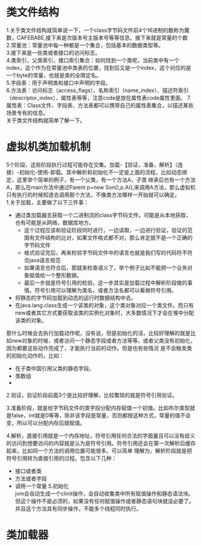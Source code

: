 # 类文件结构  
1.关于类文件结构就简单说一下，一个class字节码文件前4个16进制的数称为魔数，CAFEBABE,接下来是次版本号主版本号等等信息。接下来就是常量的个数  
2.常量池：常量池中每一种都是一个集合，包括基本的数据类型等。  
3.接下来是一些类或者接口的访问标志。  
4.类索引，父类索引，接口索引集合：如何找到一个类呢，当前类中有一个index，这个作为在常量池中类表的位置，找到后又是一个index，这个对应的是一个byte的常量，也就是类的全限定名。  
5.字段表：用于声明类和接口中声明的字段。  
6.方法表：访问标志（access_flags）、名称索引（name_index）、描述符索引（descriptor_index）、属性表等等，注意code是放在属性表code属性里面。 
7.属性表：Class文件、字段表、方法表都可以携带自己的属性表集合，以描述某些场景专有的信息。  
关于类文件结构就简单了解一下。  

# 虚拟机类加载机制  
5个阶段，这些阶段执行过程可能存在交集。加载-【验证，准备，解析】（连接）-初始化-使用-卸载。其中解析和初始化不一定是上面的流程，比如动态绑定，这里举个简单的例子，有一个父类，有一个方法A，子类
继承后也有一个方法A，那么在main方法中通过Parent p=new Son(),p.A(),来调用A方法，那么虚拟机只有执行的时候知道去调用那个方法，不像类方法哪样一开始就可以确定。  
1.关于加载，主要做了以下三件事：  
- 通过类加载器去获取一个二进制流的class字节码文件。可能是从本地获取，也有可能是从网络，数据库地方。
    - 这个过程应该和验证阶段同时进行，一边读取，一边进行验证，验证的范围有文件结构的比对，如果文件格式都不对，那么肯定就不是一个正确的字节码文件
    - 格式验证完后，再来检验字节码文件中的语言也就是我们写的代码符不符合java语言规范
    - 如果语言也符合后，那就来检查语义了，举个例子比如不能把一个业务对象赋值给一个整形数据。
    - 最后一步就是符号引用的检验，这一步其实是加载过程中解析阶段做的事情。符号引用可以理解为类名，或者方法名都可以看做符号引用。
- 将静态的字节码加载到动态的运行时数据结构中去。
- 在java.lang.class生成一个该类的对象，这个类对象对应一个类文件。而只有new或者其它方式要获取该类的实例化对象时，大多数情况下才会在堆中分配该类的对象。  

那什么时候会去执行加载动作呢，没有说，但是初始化的活，比较好理解的就是比如new对象的时候，或者访问一个静态字段或者方法等等，或者父类没有初始化，因为都要这些动作完成了，才能执行当前的动作。但是也有些情况
是不会触发类的初始化动作的，比如：
- 在子类中国引用父类的静态字段。
- 类数组
- 

2.验证，验证阶段前面3个是比较好理解，比较繁琐的就是符号引用验证。

3.准备阶段，就是给字节码文件的类字段分配内存赋值一个初值。比如布尔类型就是false，int就是0等等，除非该字段是常量，否则都按这种方式，常量的值不会变，所以可以分配内存后就赋值。  

4.解析，直接引用就是一个内存地址，符号引用任何合法的字面量且可以没有歧义的访问到想要访问的内容就是认为是符号引用。符号引用还会在第一次解析后缓存起来，比如同一个方法的调用位置可能很多。可以简单
理解为，解析阶段就是把符号引用转为直接引用的过程。包含以下几种：
- 接口或者类  
- 方法或者字段  
- 调用一个常量
5.初始化  
jvm会自动生成一个clinit操作，会自动收集类中所有赋值操作和静态语法块。但这个操作不是必须的，如果没有任何赋值操作或者静态语句块就没必要了。并且这个方法具有同步操作，不能多个线程同时执行。  

# 类加载器  

